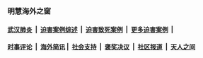 
### 明慧海外之窗

####  [武汉肺炎](indexes/365.md?t=03240901) &nbsp;|&nbsp;  [迫害案例综述](indexes/328.md?t=03240901) &nbsp;|&nbsp; [迫害致死案例](indexes/277.md?t=03240901)  &nbsp;|&nbsp; [更多迫害案例](indexes/81.md?t=03240901)  &nbsp;|&nbsp; 
####  [时事评论](indexes/19.md?t=03240901) &nbsp;|&nbsp; [海外简讯](indexes/245.md?t=03240901)&nbsp;|&nbsp;  [社会支持](indexes/140.md?t=03240901) &nbsp;|&nbsp; [褒奖决议](indexes/282.md?t=03240901) &nbsp;|&nbsp; [社区报道](indexes/91.md?t=03240901)  &nbsp;|&nbsp; [天人之间](indexes/78.md?t=03240901) 

